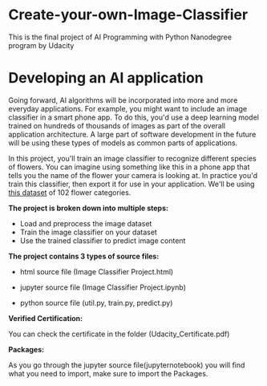 # Create-your-own-Image-Classifier
This is the final project of AI Programming with Python Nanodegree program by Udacity

# Developing an AI application

Going forward, AI algorithms will be incorporated into more and more everyday applications. For example, you might want to include an image classifier in a smart phone app. To do this, you'd use a deep learning model trained on hundreds of thousands of images as part of the overall application architecture. A large part of software development in the future will be using these types of models as common parts of applications. 

In this project, you'll train an image classifier to recognize different species of flowers. You can imagine using something like this in a phone app that tells you the name of the flower your camera is looking at. In practice you'd train this classifier, then export it for use in your application. We'll be using [this dataset](http://www.robots.ox.ac.uk/~vgg/data/flowers/102/index.html) of 102 flower categories.

<b>The project is broken down into multiple steps:</b>

* Load and preprocess the image dataset
* Train the image classifier on your dataset
* Use the trained classifier to predict image content

<b>The project contains 3 types of source files:</b>

*  html source file (Image Classifier Project.html)

*  jupyter source file (Image Classifier Project.ipynb)

*  python source file (util.py, train.py, predict.py)

<b>Verified Certification:</b>

You can check the certificate in the folder (Udacity_Certificate.pdf)

<b>Packages:</b>

As you go through the jupyter source file(jupyternotebook) you will find what you need to import, make sure to import the Packages.
